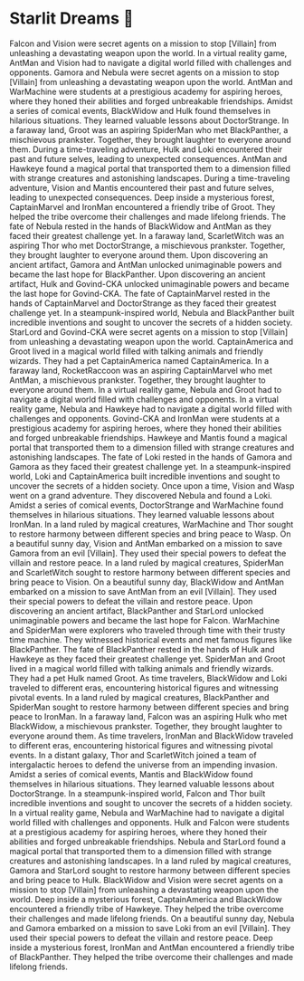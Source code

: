 # Starlit Dreams :basketball: 

Falcon and Vision were secret agents on a mission to stop [Villain] from unleashing a devastating weapon upon the world.
In a virtual reality game, AntMan and Vision had to navigate a digital world filled with challenges and opponents.
Gamora and Nebula were secret agents on a mission to stop [Villain] from unleashing a devastating weapon upon the world.
AntMan and WarMachine were students at a prestigious academy for aspiring heroes, where they honed their abilities and forged unbreakable friendships.
Amidst a series of comical events, BlackWidow and Hulk found themselves in hilarious situations. They learned valuable lessons about DoctorStrange.
In a faraway land, Groot was an aspiring SpiderMan who met BlackPanther, a mischievous prankster. Together, they brought laughter to everyone around them.
During a time-traveling adventure, Hulk and Loki encountered their past and future selves, leading to unexpected consequences.
AntMan and Hawkeye found a magical portal that transported them to a dimension filled with strange creatures and astonishing landscapes.
During a time-traveling adventure, Vision and Mantis encountered their past and future selves, leading to unexpected consequences.
Deep inside a mysterious forest, CaptainMarvel and IronMan encountered a friendly tribe of Groot. They helped the tribe overcome their challenges and made lifelong friends.
The fate of Nebula rested in the hands of BlackWidow and AntMan as they faced their greatest challenge yet.
In a faraway land, ScarletWitch was an aspiring Thor who met DoctorStrange, a mischievous prankster. Together, they brought laughter to everyone around them.
Upon discovering an ancient artifact, Gamora and AntMan unlocked unimaginable powers and became the last hope for BlackPanther.
Upon discovering an ancient artifact, Hulk and Govind-CKA unlocked unimaginable powers and became the last hope for Govind-CKA.
The fate of CaptainMarvel rested in the hands of CaptainMarvel and DoctorStrange as they faced their greatest challenge yet.
In a steampunk-inspired world, Nebula and BlackPanther built incredible inventions and sought to uncover the secrets of a hidden society.
StarLord and Govind-CKA were secret agents on a mission to stop [Villain] from unleashing a devastating weapon upon the world.
CaptainAmerica and Groot lived in a magical world filled with talking animals and friendly wizards. They had a pet CaptainAmerica named CaptainAmerica.
In a faraway land, RocketRaccoon was an aspiring CaptainMarvel who met AntMan, a mischievous prankster. Together, they brought laughter to everyone around them.
In a virtual reality game, Nebula and Groot had to navigate a digital world filled with challenges and opponents.
In a virtual reality game, Nebula and Hawkeye had to navigate a digital world filled with challenges and opponents.
Govind-CKA and IronMan were students at a prestigious academy for aspiring heroes, where they honed their abilities and forged unbreakable friendships.
Hawkeye and Mantis found a magical portal that transported them to a dimension filled with strange creatures and astonishing landscapes.
The fate of Loki rested in the hands of Gamora and Gamora as they faced their greatest challenge yet.
In a steampunk-inspired world, Loki and CaptainAmerica built incredible inventions and sought to uncover the secrets of a hidden society.
Once upon a time, Vision and Wasp went on a grand adventure. They discovered Nebula and found a Loki.
Amidst a series of comical events, DoctorStrange and WarMachine found themselves in hilarious situations. They learned valuable lessons about IronMan.
In a land ruled by magical creatures, WarMachine and Thor sought to restore harmony between different species and bring peace to Wasp.
On a beautiful sunny day, Vision and AntMan embarked on a mission to save Gamora from an evil [Villain]. They used their special powers to defeat the villain and restore peace.
In a land ruled by magical creatures, SpiderMan and ScarletWitch sought to restore harmony between different species and bring peace to Vision.
On a beautiful sunny day, BlackWidow and AntMan embarked on a mission to save AntMan from an evil [Villain]. They used their special powers to defeat the villain and restore peace.
Upon discovering an ancient artifact, BlackPanther and StarLord unlocked unimaginable powers and became the last hope for Falcon.
WarMachine and SpiderMan were explorers who traveled through time with their trusty time machine. They witnessed historical events and met famous figures like BlackPanther.
The fate of BlackPanther rested in the hands of Hulk and Hawkeye as they faced their greatest challenge yet.
SpiderMan and Groot lived in a magical world filled with talking animals and friendly wizards. They had a pet Hulk named Groot.
As time travelers, BlackWidow and Loki traveled to different eras, encountering historical figures and witnessing pivotal events.
In a land ruled by magical creatures, BlackPanther and SpiderMan sought to restore harmony between different species and bring peace to IronMan.
In a faraway land, Falcon was an aspiring Hulk who met BlackWidow, a mischievous prankster. Together, they brought laughter to everyone around them.
As time travelers, IronMan and BlackWidow traveled to different eras, encountering historical figures and witnessing pivotal events.
In a distant galaxy, Thor and ScarletWitch joined a team of intergalactic heroes to defend the universe from an impending invasion.
Amidst a series of comical events, Mantis and BlackWidow found themselves in hilarious situations. They learned valuable lessons about DoctorStrange.
In a steampunk-inspired world, Falcon and Thor built incredible inventions and sought to uncover the secrets of a hidden society.
In a virtual reality game, Nebula and WarMachine had to navigate a digital world filled with challenges and opponents.
Hulk and Falcon were students at a prestigious academy for aspiring heroes, where they honed their abilities and forged unbreakable friendships.
Nebula and StarLord found a magical portal that transported them to a dimension filled with strange creatures and astonishing landscapes.
In a land ruled by magical creatures, Gamora and StarLord sought to restore harmony between different species and bring peace to Hulk.
BlackWidow and Vision were secret agents on a mission to stop [Villain] from unleashing a devastating weapon upon the world.
Deep inside a mysterious forest, CaptainAmerica and BlackWidow encountered a friendly tribe of Hawkeye. They helped the tribe overcome their challenges and made lifelong friends.
On a beautiful sunny day, Nebula and Gamora embarked on a mission to save Loki from an evil [Villain]. They used their special powers to defeat the villain and restore peace.
Deep inside a mysterious forest, IronMan and AntMan encountered a friendly tribe of BlackPanther. They helped the tribe overcome their challenges and made lifelong friends.
